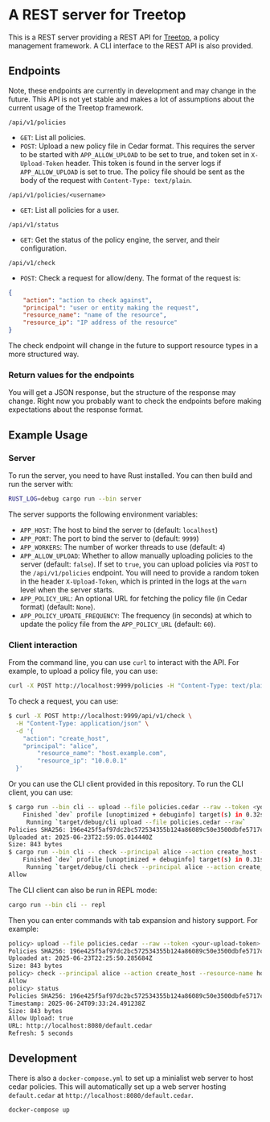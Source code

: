 # A REST server for Treetop

This is a REST server providing a REST API for [Treetop](https://github.com/terjekv/treetop-core), a policy management framework. A CLI interface to the REST API is also provided.

## Endpoints

Note, these endpoints are currently in development and may change in the future. This API is not yet stable and makes a lot of assumptions about the current usage of the Treetop framework.

`/api/v1/policies`

- `GET`: List all policies.
- `POST`: Upload a new policy file in Cedar format. This requires the server to be started with `APP_ALLOW_UPLOAD` to be set to true, and token set in `X-Upload-Token` header. This token is found in the server logs if `APP_ALLOW_UPLOAD` is set to true. The policy file should be sent as the body of the request with `Content-Type: text/plain`.

`/api/v1/policies/<username>`

- `GET`: List all policies for a user.

`/api/v1/status`

- `GET`: Get the status of the policy engine, the server, and their configuration.

`/api/v1/check`

- `POST`: Check a request for allow/deny. The format of the request is:

```json
{
    "action": "action to check against",
    "principal": "user or entity making the request",
    "resource_name": "name of the resource",
    "resource_ip": "IP address of the resource"
}
```

The check endpoint will change in the future to support resource types in a more structured way.

### Return values for the endpoints

You will get a JSON response, but the structure of the response may change. Right now you probably want to check the endpoints before making expectations about the response format.

## Example Usage

### Server

To run the server, you need to have Rust installed. You can then build and run the server with:

```bash
RUST_LOG=debug cargo run --bin server
```

The server supports the following environment variables:

- `APP_HOST`: The host to bind the server to (default: `localhost`)
- `APP_PORT`: The port to bind the server to (default: `9999`)
- `APP_WORKERS`: The number of worker threads to use (default: `4`)
- `APP_ALLOW_UPLOAD`: Whether to allow manually uploading policies to the server (default: `false`). If set to `true`, you can upload policies via `POST` to the `/api/v1/policies` endpoint. You will need to provide a random token in the header `X-Upload-Token`, which is printed in the logs at the `warn` level when the server starts.
- `APP_POLICY_URL`: An optional URL for fetching the policy file (in Cedar format) (default: `None`).
- `APP_POLICY_UPDATE_FREQUENCY`: The frequency (in seconds) at which to update the policy file from the `APP_POLICY_URL` (default: `60`).

### Client interaction

From the command line, you can use `curl` to interact with the API. For example, to upload a policy file, you can use:

```bash
curl -X POST http://localhost:9999/policies -H "Content-Type: text/plain" -H "X-Upload-Token: <your-upload-token>" --data-binary @policies.cedar
```

To check a request, you can use:

```bash
$ curl -X POST http://localhost:9999/api/v1/check \
  -H "Content-Type: application/json" \
  -d '{
    "action": "create_host",
    "principal": "alice",
        "resource_name": "host.example.com",
        "resource_ip": "10.0.0.1"
  }'
```

Or you can use the CLI client provided in this repository. To run the CLI client, you can use:

```bash
$ cargo run --bin cli -- upload --file policies.cedar --raw --token <your-upload-token>
    Finished `dev` profile [unoptimized + debuginfo] target(s) in 0.32s
     Running `target/debug/cli upload --file policies.cedar --raw`
Policies SHA256: 196e425f5af97dc2bc572534355b124a86089c50e3500dbfe5717ce79e5ca0db
Uploaded at: 2025-06-23T22:59:05.014440Z
Size: 843 bytes
$ cargo run --bin cli -- check --principal alice --action create_host --resource-name host.example.com --resource-ip 10.0.0.1
    Finished `dev` profile [unoptimized + debuginfo] target(s) in 0.31s
     Running `target/debug/cli check --principal alice --action create_host --resource-name host.example.com --resource-ip 10.0.0.1`
Allow
```

The CLI client can also be run in REPL mode:

```bash
cargo run --bin cli -- repl
```

Then you can enter commands with tab expansion and history support. For example:

```bash
policy> upload --file policies.cedar --raw --token <your-upload-token>
Policies SHA256: 196e425f5af97dc2bc572534355b124a86089c50e3500dbfe5717ce79e5ca0db
Uploaded at: 2025-06-23T22:25:50.285684Z
Size: 843 bytes
policy> check --principal alice --action create_host --resource-name host.example.com --resource-ip 10.0.0.1
Allow
policy> status
Policies SHA256: 196e425f5af97dc2bc572534355b124a86089c50e3500dbfe5717ce79e5ca0db
Timestamp: 2025-06-24T09:33:24.491238Z
Size: 843 bytes
Allow Upload: true
URL: http://localhost:8080/default.cedar
Refresh: 5 seconds
```

## Development

There is also a `docker-compose.yml` to set up a minialist web server to host cedar policies. This will automatically set up a web server hosting `default.cedar` at `http://localhost:8080/default.cedar`.

```bash
docker-compose up
```
